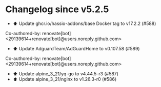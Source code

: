 # Changelog since v5.2.5
- ⬆️ Update ghcr.io/hassio-addons/base Docker tag to v17.2.2 (#588)

Co-authored-by: renovate[bot] <29139614+renovate[bot]@users.noreply.github.com> 
- ⬆️ Update AdguardTeam/AdGuardHome to v0.107.58 (#589)

Co-authored-by: renovate[bot] <29139614+renovate[bot]@users.noreply.github.com> 
- ⬆️ Update alpine_3_21/yq-go to v4.44.5-r3 (#587) 
- ⬆️ Update alpine_3_21/nginx to v1.26.3-r0 (#586) 
